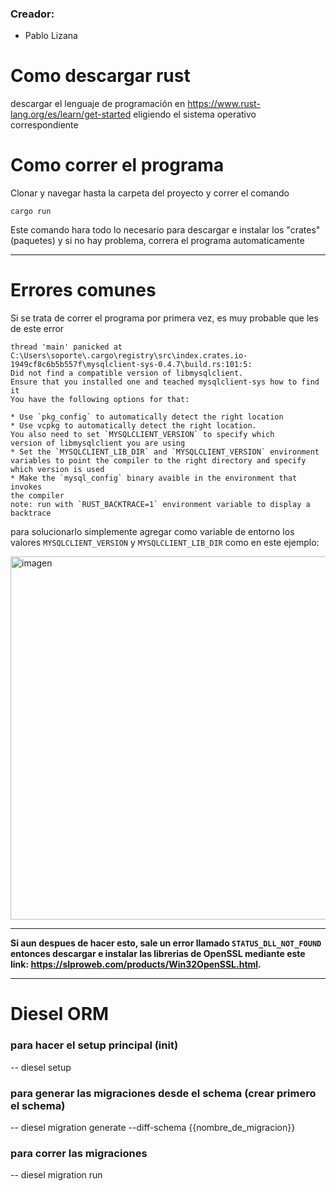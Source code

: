 
### Creador:
- Pablo Lizana
  
# Como descargar rust
descargar el lenguaje de programación en https://www.rust-lang.org/es/learn/get-started eligiendo el sistema operativo correspondiente

# Como correr el programa

Clonar y navegar hasta la carpeta del proyecto  y correr el comando 

`cargo run`

Este comando hara todo lo necesario para descargar e instalar los "crates" (paquetes) y si no hay problema, correra el programa automaticamente

---

# Errores comunes
Si se trata de correr el programa por primera vez, es muy probable que les de este error

```
thread 'main' panicked at C:\Users\soporte\.cargo\registry\src\index.crates.io-1949cf8c6b5b557f\mysqlclient-sys-0.4.7\build.rs:101:5:
Did not find a compatible version of libmysqlclient.
Ensure that you installed one and teached mysqlclient-sys how to find it
You have the following options for that:

* Use `pkg_config` to automatically detect the right location
* Use vcpkg to automatically detect the right location.
You also need to set `MYSQLCLIENT_VERSION` to specify which
version of libmysqlclient you are using
* Set the `MYSQLCLIENT_LIB_DIR` and `MYSQLCLIENT_VERSION` environment
variables to point the compiler to the right directory and specify
which version is used
* Make the `mysql_config` binary avaible in the environment that invokes
the compiler
note: run with `RUST_BACKTRACE=1` environment variable to display a backtrace
```

para solucionarlo simplemente agregar como variable de entorno los valores `MYSQLCLIENT_VERSION` y `MYSQLCLIENT_LIB_DIR` como en este ejemplo:

<img width="608" height="581" alt="imagen" src="https://github.com/user-attachments/assets/ea1ba7da-7fed-4ea2-93e8-fda26802c4ac" />

---

**Si aun despues de hacer esto, sale un error llamado `STATUS_DLL_NOT_FOUND` entonces descargar e instalar las librerias de OpenSSL mediante este link: https://slproweb.com/products/Win32OpenSSL.html.**

---

# Diesel ORM

### para hacer el setup principal (init)
-- diesel setup

### para generar las migraciones desde el schema (crear primero el schema)
-- diesel migration generate --diff-schema {{nombre_de_migracion}}

### para correr las migraciones
-- diesel migration run

